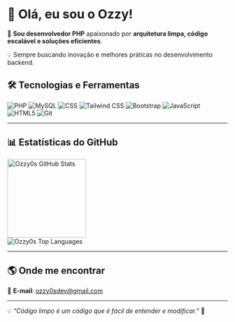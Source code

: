 # 👋 Olá, eu sou o Ozzy!  

🚀 **Sou desenvolvedor PHP** apaixonado por **arquitetura limpa, código escalável e soluções eficientes**.  

💡 Sempre buscando inovação e melhores práticas no desenvolvimento backend.  

## 🛠️ Tecnologias e Ferramentas  

![PHP](https://img.shields.io/badge/PHP-777BB4?style=for-the-badge&logo=php&logoColor=white)
![MySQL](https://img.shields.io/badge/MySQL-4479A1?style=for-the-badge&logo=mysql&logoColor=white)
![CSS](https://img.shields.io/badge/CSS3-1572B6?style=for-the-badge&logo=css3&logoColor=white)
![Tailwind CSS](https://img.shields.io/badge/Tailwind_CSS-38B2AC?style=for-the-badge&logo=tailwind-css&logoColor=white)
![Bootstrap](https://img.shields.io/badge/Bootstrap-563D7C?style=for-the-badge&logo=bootstrap&logoColor=white)
![JavaScript](https://img.shields.io/badge/JavaScript-F7DF1E?style=for-the-badge&logo=javascript&logoColor=black)
![HTML5](https://img.shields.io/badge/HTML5-E34F26?style=for-the-badge&logo=html5&logoColor=white)
![Git](https://img.shields.io/badge/Git-F05032?style=for-the-badge&logo=git&logoColor=white)

---

## 📊 Estatísticas do GitHub  

<div>  
  <img height="180em" src="https://github-readme-stats.vercel.app/api?username=Ozzy0s&show_icons=true&theme=dark&hide_border=true" alt="Ozzy0s GitHub Stats"/>
</div>
<div>
  <img src="https://github-readme-stats.vercel.app/api/top-langs/?username=Ozzy0s&layout=compact&langs_count=8&theme=dark&hide_border=true" alt="Ozzy0s Top Languages"/>
</div>  

---

<!-- ## 🚀 Projetos em Destaque  

📌 [**null**](https://github.com/Ozzy0s/null) – null 📂 

--- -->

## 🌎 Onde me encontrar

📧 **E-mail**: [ozzy0sdev@gmail.com](mailto:ozzy0sdev@gmail.com@gmail.com)

---

💡 *“Código limpo é um código que é fácil de entender e modificar.”* 🚀
